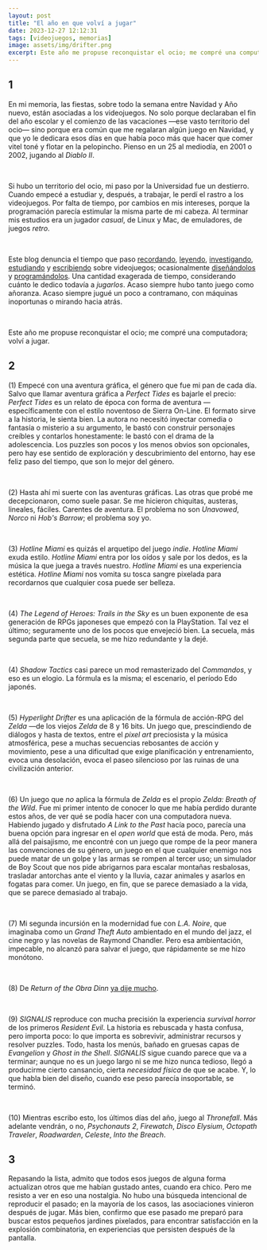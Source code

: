 ```yaml
---
layout: post
title: "El año en que volví a jugar"
date: 2023-12-27 12:12:31
tags: [videojuegos, memorias]
image: assets/img/drifter.png
excerpt: Este año me propuse reconquistar el ocio; me compré una computadora; volví a jugar.
---
```


<div class="org-center"><h2>1</h2></div>

En mi memoria, las fiestas, sobre todo la semana entre Navidad y Año nuevo, están asociadas a los videojuegos. No solo porque declaraban el fin del año escolar y el comienzo de las vacaciones &#x2014;ese vasto territorio del ocio&#x2014; sino porque era común que me regalaran algún juego en Navidad, y que yo le dedicara esos días en que había poco más que hacer que comer vitel toné y flotar en la pelopincho. Pienso en un 25 al mediodía, en 2001 o 2002, jugando al *Diablo II*.

<br/>
<div></div>

Si hubo un territorio del ocio, mi paso por la Universidad fue un destierro. Cuando empecé a estudiar y, después, a trabajar, le perdí el rastro a los videojuegos. Por falta de tiempo, por cambios en mis intereses, porque la programación parecía estimular la misma parte de mi cabeza. Al terminar mis estudios era un jugador *casual*, de Linux y Mac, de emuladores, de juegos *retro*.

<br/>
<div></div>

Este blog denuncia el tiempo que paso [recordando](../2020-09-29-memoria-videojueguistica/), [leyendo](../2023-09-18-literatura-videojueguistica-vol-2), [investigando](../2022-08-09-llegando-los-monos), [estudiando](../2023-06-16-del-videojuego-como-puzzle) y [escribiendo](../2023-11-01-notas-sobre-obra-dinn) sobre videojuegos; ocasionalmente [diseñándolos](https://github.com/facundoolano/rpg-cli) y [programándolos](https://github.com/facundoolano/house-taken-over). Una cantidad exagerada de tiempo, considerando cuánto le dedico todavía a *jugarlos*. Acaso siempre hubo tanto juego como añoranza. Acaso siempre jugué un poco a contramano, con máquinas inoportunas o mirando hacia atrás.

<br/>
<div></div>

Este año me propuse reconquistar el ocio; me compré una computadora; volví a jugar.

<div class="org-center"><h2>2</h2></div>

(1) Empecé con una aventura gráfica, el género que fue mi pan de cada día. Salvo que llamar aventura gráfica a *Perfect Tides* es bajarle el precio: *Perfect Tides* es un relato de época con forma de aventura &#x2014;específicamente con el estilo noventoso de Sierra On-Line. El formato sirve a la historia, le sienta bien. La autora no necesitó inyectar comedia o fantasía o misterio a su argumento, le bastó con construir personajes creíbles y contarlos honestamente: le bastó con el drama de la adolescencia. Los puzzles son pocos y los menos obvios son opcionales, pero hay ese sentido de exploración y descubrimiento del entorno, hay ese feliz paso del tiempo, que son lo mejor del género.

<br/>
<div></div>

(2) Hasta ahí mi suerte con las aventuras gráficas. Las otras que probé me decepcionaron, como suele pasar. Se me hicieron chiquitas, austeras, lineales, fáciles. Carentes de aventura. El problema no son *Unavowed*, *Norco* ni *Hob's Barrow*; el problema soy yo.

<br/>
<div></div>

(3) *Hotline Miami* es quizás el arquetipo del juego *indie*. *Hotline Miami* exuda estilo. *Hotline Miami* entra por los oídos y sale por los dedos, es la música la que juega a través nuestro. *Hotline Miami* es una experiencia estética. *Hotline Miami* nos vomita su tosca sangre pixelada para recordarnos que cualquier cosa puede ser belleza.

<br/>
<div></div>

(4) *The Legend of Heroes: Trails in the Sky* es un buen exponente de esa generación de RPGs japoneses que empezó con la PlayStation. Tal vez el último; seguramente uno de los pocos que envejeció bien. La secuela, más segunda parte que secuela, se me hizo redundante y la dejé.

<br/>
<div></div>

(4) *Shadow Tactics* casi parece un mod remasterizado del *Commandos*, y eso es un elogio. La fórmula es la misma; el escenario, el período Edo japonés.

<br/>
<div></div>

(5) *Hyperlight Drifter* es una aplicación de la fórmula de acción-RPG del *Zelda* &#x2014;de los viejos *Zelda* de 8 y 16 bits. Un juego que, prescindiendo de diálogos y hasta de textos, entre el *pixel art* preciosista y la música atmosférica, pese a muchas secuencias rebosantes de acción y movimiento, pese a una dificultad que exige planificación y entrenamiento, evoca una desolación, evoca el paseo silencioso por las ruinas de una civilización anterior.

<br/>
<div></div>

(6) Un juego que *no* aplica la fórmula de *Zelda* es el propio *Zelda: Breath of the Wild*. Fue mi primer intento de conocer lo que me había perdido durante estos años, de ver qué se podía hacer con una computadora nueva. Habiendo jugado y disfrutado *A Link to the Past* hacía poco, parecía una buena opción para ingresar en el *open world* que está de moda. Pero, más allá del paisajismo, me encontré con un juego que rompe de la peor manera las convenciones de su género, un juego en el que cualquier enemigo nos puede matar de un golpe y las armas se rompen al tercer uso; un simulador de Boy Scout que nos pide abrigarnos para escalar montañas resbalosas, trasladar antorchas ante el viento y la lluvia, cazar animales y asarlos en fogatas para comer. Un juego, en fin, que se parece demasiado a la vida, que se parece demasiado al trabajo.

<br/>
<div></div>

(7) Mi segunda incursión en la modernidad fue con *L.A. Noire*, que imaginaba como un *Grand Theft Auto* ambientado en el mundo del jazz, el cine negro y las novelas de Raymond Chandler. Pero esa ambientación, impecable, no alcanzó para salvar el juego, que rápidamente se me hizo monótono.

<br/>
<div></div>

(8) De *Return of the Obra Dinn* [ya dije mucho](../2023-11-01-notas-sobre-obra-dinn).

<br/>
<div></div>

(9) *SIGNALIS* reproduce con mucha precisión la experiencia *survival horror* de los primeros *Resident Evil*. La historia es rebuscada y hasta confusa, pero importa poco: lo que importa es sobrevivir, administrar recursos y resolver puzzles. Todo, hasta los menús, bañado en gruesas capas de *Evangelion* y *Ghost in the Shell*. *SIGNALIS* sigue cuando parece que va a terminar; aunque no es un juego largo ni se me hizo nunca tedioso, llegó a producirme cierto cansancio, cierta *necesidad física* de que se acabe. Y, lo que habla bien del diseño, cuando ese peso parecía insoportable, se terminó.

<br/>
<div></div>

(10) Mientras escribo esto, los últimos días del año, juego al *Thronefall*. Más adelante vendrán, o no, *Psychonauts 2*, *Firewatch*, *Disco Elysium*, *Octopath Traveler*, *Roadwarden*, *Celeste*, *Into the Breach*.

<div class="org-center"><h2>3</h2></div>

Repasando la lista, admito que todos esos juegos de alguna forma actualizan otros que me habían gustado antes, cuando era chico. Pero me resisto a ver en eso una nostalgia. No hubo una búsqueda intencional de reproducir el pasado; en la mayoría de los casos, las asociaciones vinieron después de jugar. Más bien, confirmo que ese pasado me preparó para buscar estos pequeños jardines pixelados, para encontrar satisfacción en la explosión combinatoria, en experiencias que persisten después de la pantalla.